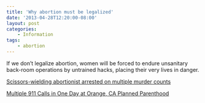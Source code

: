 ```yaml
---
title: 'Why abortion must be legalized'
date: '2013-04-28T12:20:00-08:00'
layout: post
categories:
    - Information
tags:
    - abortion
---
```


If we don’t legalize abortion, women will be forced to endure unsanitary back-room operations by untrained hacks, placing their very lives in danger.  
  
[Scissors-wielding abortionist arrested on multiple murder counts](https://michellemalkin.com/2011/01/19/scissors-wielding-abortionist-arrested-on-multiple-murder-counts/)

[Multiple 911 Calls in One Day at Orange, CA Planned Parenthood](https://web.archive.org/web/20130501075807/https://www.breitbart.com/Big-Government/2013/04/26/Planned-Parenthood-Orange-CA-Multiple-911-Calls-in-One-Day)